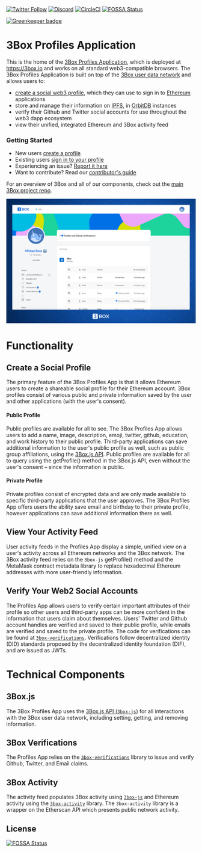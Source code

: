 [![Twitter Follow](https://img.shields.io/twitter/follow/3boxdb.svg?style=for-the-badge&label=Twitter)](https://twitter.com/3boxdb)
[![Discord](https://img.shields.io/discord/484729862368526356.svg?style=for-the-badge)](https://discordapp.com/invite/Z3f3Cxy)
[![CircleCI](https://img.shields.io/circleci/project/github/3box/3box-js.svg?style=for-the-badge)](https://circleci.com/gh/3box/3box-dapp) [![FOSSA Status](https://app.fossa.io/api/projects/git%2Bgithub.com%2F3box%2F3box-dapp.svg?type=shield)](https://app.fossa.io/projects/git%2Bgithub.com%2F3box%2F3box-dapp?ref=badge_shield)

[![Greenkeeper badge](https://badges.greenkeeper.io/3box/3box-dapp.svg)](https://greenkeeper.io/)

# 3Box Profiles Application
This is the home of the [3Box Profiles Application](https://3box.io), which is deployed at https://3box.io and works on all standard web3-compatible browsers. The 3Box Profiles Application is built on top of the [3Box user data network](https://github.com/3box/3box) and allows users to:
* [create a social web3 profile](https://3box.io/), which they can use to sign in to [Ethereum](https://github.com/ethereum/web3.js) applications
* store and manage their information on [IPFS](https://github.com/ipfs/ipfs), in [OrbitDB](https://github.com/orbitdb/welcome) instances
* verify their Github and Twitter social accounts for use throughout the web3 dapp ecosystem
* view their unified, integrated Ethereum and 3Box activity feed

### Getting Started
* New users [create a profile](https://3box.io/create)
* Existing users [sign in to your profile](https://3box.io)
* Experiencing an issue? [Report it here](https://github.com/uport-project/3box-dapp/issues/new)
* Want to contribute? Read our [contributor's guide](https://github.com/3box)

For an overview of 3Box and all of our components, check out the [main 3Box project repo](https://github.com/3box/3box).

![3Box Profiles App Hero Image](https://github.com/3box/3box/raw/master/images/3Box_Hero_Image.png)



# Functionality
## Create a Social Profile
The primary feature of the 3Box Profiles App is that it allows Ethereum users to create a shareable social profile for their Ethereum account. 3Box profiles consist of various public and private information saved by the user and other applications (with the user's consent). 

#### Public Profile
Public profiles are available for all to see. The 3Box Profiles App allows users to add a name, image, description, emoji, twitter, github, education, and work history to their public profile. Third-party applications can save additional information to the user's public profile as well, such as public group affiliations, using the [3Box.js API](https://github.com/3box/3box-js). Public profiles are available for all to query using the getProfile() method in the 3Box.js API, even without the user's consent – since the information is public.

#### Private Profile
Private profiles consist of encrypted data and are only made available to specific third-party applications that the user approves. The 3Box Profiles App offers users the ability save email and birthday to their private profile, however applications can save additional information there as well.

## View Your Activity Feed
User activity feeds in the Profiles App display a simple, unified view on a user's activity across all Ethereum networks and the 3Box network. The 3Box activity feed relies on the `3box-js` getProfile() method and the MetaMask contract metadata library to replace hexadecimal Ethereum addresses with more user-friendly information.

## Verify Your Web2 Social Accounts
The Profiles App allows users to verify certain important attributes of their profile so other users and third-party apps can be more confident in the information that users claim about themselves. Users' Twitter and Github account handles are verified and saved to their public profile, while  emails are verified and saved to the private profile. The code for verifications can be found at [`3box-verifications`](https://github.com/3box/3box-verifications). Verifications follow decentralized identity (DID) standards proposed by the decentralized identity foundation (DIF), and are issued as JWTs.

# Technical Components

## 3Box.js
The 3Box Profiles App uses the [3Box.js API (`3box-js`)](https://github.com/3box/3box-js) for all interactions with the 3Box user data network, including setting, getting, and removing information.

## 3Box Verifications
The Profiles App relies on the [`3box-verifications`](https://github.com/3box/3box-verifications) library to issue and verify Github, Twitter, and Email claims.

## 3Box Activity
The activity feed populates 3Box activity using [`3box-js`](https://github.com/3box/3box-js) and Ethereum activity using the [`3box-activity`](https://github.com) library. The `3box-activity` library is a wrapper on the Etherscan API which presents public network activity.


## License
[![FOSSA Status](https://app.fossa.io/api/projects/git%2Bgithub.com%2F3box%2F3box-dapp.svg?type=large)](https://app.fossa.io/projects/git%2Bgithub.com%2F3box%2F3box-dapp?ref=badge_large)